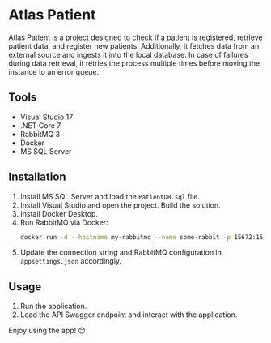﻿# Atlas Patient

Atlas Patient is a project designed to check if a patient is registered, retrieve patient data, and register new patients. Additionally, it fetches data from an external source and ingests it into the local database. In case of failures during data retrieval, it retries the process multiple times before moving the instance to an error queue.

## Tools

- Visual Studio 17
- .NET Core 7
- RabbitMQ 3
- Docker
- MS SQL Server

## Installation

1. Install MS SQL Server and load the `PatientDB.sql` file.
2. Install Visual Studio and open the project. Build the solution.
3. Install Docker Desktop.
4. Run RabbitMQ via Docker:
    ```bash
    docker run -d --hostname my-rabbitmq --name some-rabbit -p 15672:15672 -p 5672:5672 rabbitmq:3-management
    ```
5. Update the connection string and RabbitMQ configuration in `appsettings.json` accordingly.

## Usage

1. Run the application.
2. Load the API Swagger endpoint and interact with the application.

Enjoy using the app! 😊
